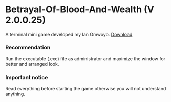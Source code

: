 # Betrayal-Of-Blood-And-Wealth (V 2.0.0.25)
A terminal mini game developed my Ian Omwoyo.
[Download](https://github.com/SilverSwag/Betrayal-Of-Blood-And-Wealth/archive/refs/heads/main.zip)
### Recommendation
Run the executable (.exe) file as administrator and maximize the window for better and arranged look.
### Important notice
Read everything before starting the game otherwise you will not understand anything.
